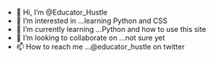 - 👋 Hi, I’m @Educator_Hustle
- 👀 I’m interested in ...learning Python and CSS
- 🌱 I’m currently learning ...Python and how to use this site
- 💞️ I’m looking to collaborate on ...not sure yet
- 📫 How to reach me ...@educator_hustle on twitter

<!---
EducatorHustle/EducatorHustle is a ✨ special ✨ repository because its `README.md` (this file) appears on your GitHub profile.
You can click the Preview link to take a look at your changes.
--->
